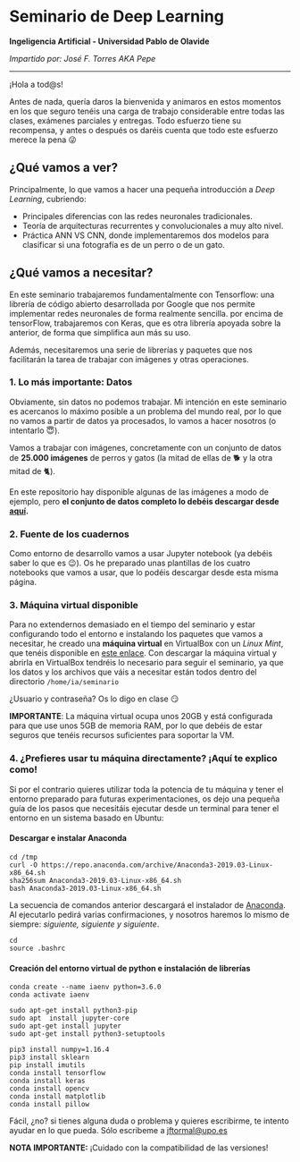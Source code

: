 # Seminario de Deep Learning
**Ingeligencia Artificial - Universidad Pablo de Olavide** 

*Impartido por: José F. Torres AKA Pepe*

----
¡Hola a tod@s!

Antes de nada, quería daros la bienvenida y animaros en estos momentos en los que seguro tenéis una carga de trabajo considerable entre todas las clases, exámenes parciales y entregas. Todo esfuerzo tiene su recompensa, y antes o después os daréis cuenta que todo este esfuerzo merece la pena :stuck_out_tongue_winking_eye:

## ¿Qué vamos a ver?
Principalmente, lo que vamos a hacer una pequeña introducción a *Deep Learning*, cubriendo:
- Principales diferencias con las redes neuronales tradicionales.
- Teoría de arquitecturas recurrentes y convolucionales a muy alto nivel.
- Práctica ANN VS CNN, donde implementaremos dos modelos para clasificar si una fotografía es de un perro o de un gato.

## ¿Qué vamos a necesitar?
En este seminario trabajaremos fundamentalmente con Tensorflow: una librería de código abierto desarrollada por Google que nos permite implementar redes neuronales de forma realmente sencilla. por encima de tensorFlow, trabajaremos con Keras, que es otra librería apoyada sobre la anterior, de forma que simplifica aun más su uso. 

Además, necesitaremos una serie de librerías y paquetes que nos facilitarán la tarea de trabajar con imágenes y otras operaciones.

### 1. Lo más importante: Datos
Obviamente, sin datos no podemos trabajar. Mi intención en este seminario es acercanos lo máximo posible a un problema del mundo real, por lo que no vamos a partir de datos ya procesados, lo vamos a hacer nosotros (o intentarlo :innocent:).

Vamos a trabajar con imágenes, concretamente con un conjunto de datos de **25.000 imágenes** de perros y gatos (la mitad de ellas de :dog2: y la otra mitad de :cat2:).

En este repositorio hay disponible algunas de las imágenes a modo de ejemplo, pero **el conjunto de datos completo lo debéis descargar desde [aquí](https://upolavide-my.sharepoint.com/:u:/g/personal/jftormal_upo_es/ETUU1VU8cI1NhWpnjPkzPgIBn0NyBIPtZjeLUdUQKIPVoQ?e=ubtnSw).**

### 2. Fuente de los cuadernos
Como entorno de desarrollo vamos a usar Jupyter notebook (ya debéis saber lo que es :wink:). Os he preparado unas plantillas de los cuatro notebooks que vamos a usar, que lo podéis descargar desde esta misma página.

### 3. Máquina virtual disponible
Para no extendernos demasiado en el tiempo del seminario y estar configurando todo el entorno e instalando los paquetes que vamos a necesitar, he creado una **máquina virtual** en VirtualBox con un *Linux Mint*, que tenéis disponible en [este enlace](https://upolavide-my.sharepoint.com/:u:/g/personal/jftormal_upo_es/ET7qm2nyhghLhuocpTT2glMBI503FYBLusu8f3rB-biLPg?e=rIXr5Q). Con descargar la máquina virtual y abrirla en VirtualBox tendréis lo necesario para seguir el seminario, ya que los datos y los archivos que váis a necesitar están todos dentro del directorio ```/home/ia/seminario ```

¿Usuario y contraseña? Os lo digo en clase :smirk:

**IMPORTANTE**: La máquina virtual ocupa unos 20GB y está configurada para que use unos 5GB de memoria RAM, por lo que debéis de estar seguros que tenéis recursos suficientes para soportar la VM.

### 4. ¿Prefieres usar tu máquina directamente? ¡Aquí te explico como!
Si por el contrario quieres utilizar toda la potencia de tu máquina y tener el entorno preparado para futuras experimentaciones, os dejo una pequeña guía de los pasos que necesitáis ejecutar desde un terminal para tener el entorno en un sistema basado en Ubuntu:

#### Descargar e instalar Anaconda
```
cd /tmp 
curl -O https://repo.anaconda.com/archive/Anaconda3-2019.03-Linux-x86_64.sh
sha256sum Anaconda3-2019.03-Linux-x86_64.sh
bash Anaconda3-2019.03-Linux-x86_64.sh
```
La secuencia de comandos anterior descargará el instalador de [Anaconda](https://www.anaconda.com/distribution/). Al ejecutarlo pedirá varias confirmaciones, y nosotros haremos lo mismo de siempre: *siguiente, siguiente y siguiente*.
``` 
cd 
source .bashrc
```

#### Creación del entorno virtual de python e instalación de librerías
```
conda create --name iaenv python=3.6.0
conda activate iaenv

sudo apt-get install python3-pip
sudo apt  install jupyter-core
sudo apt-get install jupyter
sudo apt-get install python3-setuptools

pip3 install numpy=1.16.4
pip3 install sklearn
pip install imutils
conda install tensorflow
conda install keras
conda install opencv
conda install matplotlib
conda install pillow
```

Fácil, ¿no? si tienes alguna duda o problema y quieres escribirme, te intento ayudar en lo que pueda. Sólo escribeme a jftormal@upo.es

**NOTA IMPORTANTE:** ¡Cuidado con la compatibilidad de las versiones!

